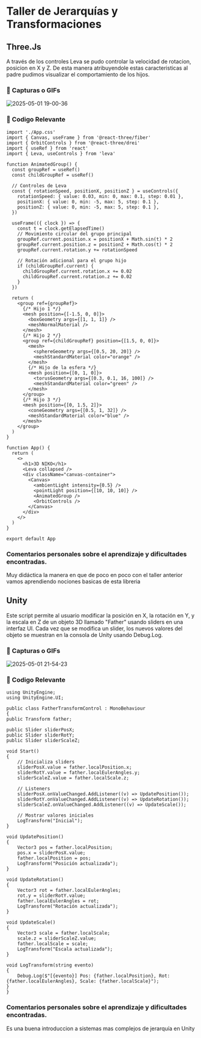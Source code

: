 # Taller de Jerarquías y Transformaciones

## Three.Js

A través de los controles Leva se pudo controlar la velocidad de rotacion, posicion en X y Z. De esta manera atribuyendole estas caracteristicas al padre pudimos visualizar el comportamiento de los hijos.

### 📸 Capturas o GIFs
![2025-05-01 19-00-36](https://github.com/user-attachments/assets/553c4399-4f07-47b8-8275-9cca3156a85e)

### 🎯 Codigo Relevante

    import './App.css'
    import { Canvas, useFrame } from '@react-three/fiber'
    import { OrbitControls } from '@react-three/drei'
    import { useRef } from 'react'
    import { Leva, useControls } from 'leva'
    
    function AnimatedGroup() {
      const groupRef = useRef()
      const childGroupRef = useRef()
    
      // Controles de Leva
      const { rotationSpeed, positionX, positionZ } = useControls({
        rotationSpeed: { value: 0.03, min: 0, max: 0.1, step: 0.01 },
        positionX: { value: 0, min: -5, max: 5, step: 0.1 },
        positionZ: { value: 0, min: -5, max: 5, step: 0.1 },
      })
    
      useFrame(({ clock }) => {
        const t = clock.getElapsedTime()
        // Movimiento circular del grupo principal
        groupRef.current.position.x = positionX + Math.sin(t) * 2
        groupRef.current.position.z = positionZ + Math.cos(t) * 2
        groupRef.current.rotation.y += rotationSpeed
    
        // Rotación adicional para el grupo hijo
        if (childGroupRef.current) {
          childGroupRef.current.rotation.x += 0.02
          childGroupRef.current.rotation.z += 0.02
        }
      })
    
      return (
        <group ref={groupRef}>
          {/* Hijo 1 */}
          <mesh position={[-1.5, 0, 0]}>
            <boxGeometry args={[1, 1, 1]} />
            <meshNormalMaterial />
          </mesh>
          {/* Hijo 2 */}
          <group ref={childGroupRef} position={[1.5, 0, 0]}>
            <mesh>
              <sphereGeometry args={[0.5, 20, 20]} />
              <meshStandardMaterial color="orange" />
            </mesh>
            {/* Hijo de la esfera */}
            <mesh position={[0, 1, 0]}>
              <torusGeometry args={[0.3, 0.1, 16, 100]} />
              <meshStandardMaterial color="green" />
            </mesh>
          </group>
          {/* Hijo 3 */}
          <mesh position={[0, 1.5, 2]}>
            <coneGeometry args={[0.5, 1, 32]} />
            <meshStandardMaterial color="blue" />
          </mesh>
        </group>
      )
    }
    
    function App() {
      return (
        <>
          <h1>3D NIKO</h1>
          <Leva collapsed />
          <div className="canvas-container">
            <Canvas>
              <ambientLight intensity={0.5} />
              <pointLight position={[10, 10, 10]} />
              <AnimatedGroup />
              <OrbitControls />
            </Canvas>
          </div>
        </>
      )
    }
    
    export default App

### Comentarios personales sobre el aprendizaje y dificultades encontradas.

Muy didáctica la manera en que de poco en poco con el taller anterior vamos aprendiendo nociones basicas de esta libreria

## Unity

Este script permite al usuario modificar la posición en X, la rotación en Y, y la escala en Z de un objeto 3D llamado "Father" usando sliders en una interfaz UI. Cada vez que se modifica un slider, los nuevos valores del objeto se muestran en la consola de Unity usando Debug.Log.

### 📸 Capturas o GIFs
![2025-05-01 21-54-23](https://github.com/user-attachments/assets/c27bbdb6-d49c-4d1d-a578-3704c3555f48)

### 🎯 Codigo Relevante

    using UnityEngine;
    using UnityEngine.UI;

    public class FatherTransformControl : MonoBehaviour
    {
    public Transform father;

    public Slider sliderPosX;
    public Slider sliderRotY;
    public Slider sliderScaleZ;

    void Start()
    {
        // Inicializa sliders
        sliderPosX.value = father.localPosition.x;
        sliderRotY.value = father.localEulerAngles.y;
        sliderScaleZ.value = father.localScale.z;

        // Listeners
        sliderPosX.onValueChanged.AddListener((v) => UpdatePosition());
        sliderRotY.onValueChanged.AddListener((v) => UpdateRotation());
        sliderScaleZ.onValueChanged.AddListener((v) => UpdateScale());

        // Mostrar valores iniciales
        LogTransform("Inicial");
    }

    void UpdatePosition()
    {
        Vector3 pos = father.localPosition;
        pos.x = sliderPosX.value;
        father.localPosition = pos;
        LogTransform("Posición actualizada");
    }

    void UpdateRotation()
    {
        Vector3 rot = father.localEulerAngles;
        rot.y = sliderRotY.value;
        father.localEulerAngles = rot;
        LogTransform("Rotación actualizada");
    }

    void UpdateScale()
    {
        Vector3 scale = father.localScale;
        scale.z = sliderScaleZ.value;
        father.localScale = scale;
        LogTransform("Escala actualizada");
    }

    void LogTransform(string evento)
    {
        Debug.Log($"[{evento}] Pos: {father.localPosition}, Rot: {father.localEulerAngles}, Scale: {father.localScale}");
    }
    }

### Comentarios personales sobre el aprendizaje y dificultades encontradas.

Es una buena introduccion a sistemas mas complejos de jerarquía en Unity
